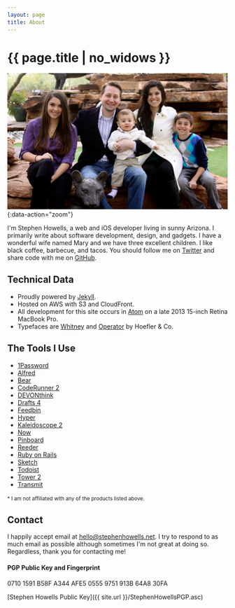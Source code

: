 ```yaml
---
layout: page
title: About
---
```

<h1 class="page-title">{{ page.title | no_widows }}</h1>

![Stephen Howells](/dist/img/fam_color.jpg){:data-action="zoom"}

I'm Stephen Howells, a web and iOS developer living in sunny Arizona. I primarily write about software development, design, and gadgets. I have a wonderful wife named Mary and we have three excellent children. I like black coffee, barbecue, and tacos. You should follow me on [Twitter](https://twitter.com/stephenhowells) and share code with me on [GitHub](https://github.com/stephenhowells).

## Technical Data

- Proudly powered by [Jekyll](http://jekyllrb.com).
- Hosted on AWS with S3 and CloudFront.
- All development for this site occurs in [Atom](https://atom.io) on a late 2013 15-inch Retina MacBook Pro.
- Typefaces are [Whitney](http://www.typography.com/fonts/whitney/overview/) and [Operator](http://www.typography.com/fonts/operator/overview/) by Hoefler & Co.

## The Tools I Use

- [1Password](https://agilebits.com/onepassword)
- [Alfred](http://www.alfredapp.com)
- [Bear](http://www.bear-writer.com)
- [CodeRunner 2](https://coderunnerapp.com)
- [DEVONthink](http://www.devontechnologies.com/products/devonthink/overview.html)
- [Drafts 4](http://agiletortoise.com/drafts)
- [Feedbin](https://feedbin.com)
- [Hyper](https://hyper.is)
- [Kaleidoscope 2](http://www.kaleidoscopeapp.com)
- [Now](https://zeit.co/now)
- [Pinboard](http://pinboard.in)
- [Reeder](http://reederapp.com/)
- [Ruby on Rails](http://rubyonrails.org/)
- [Sketch](https://www.sketchapp.com/)
- [Todoist](https://todoist.com)
- [Tower 2](http://www.git-tower.com)
- [Transmit](http://panic.com/transmit)

<small>\* I am not affiliated with any of the products listed above.</small>

## Contact

I happily accept email at [hello@stephenhowells.net](mailto:hello@stephenhowells.net). I try to respond to as much email as possible although sometimes I'm not great at doing so. Regardless, thank you for contacting me!

#### PGP Public Key and Fingerprint

<span class="mono">0710 1591 B58F A344 AFE5  0555 9751 913B 64A8 30FA</span>

[Stephen Howells Public Key]({{ site.url }}/StephenHowellsPGP.asc)
